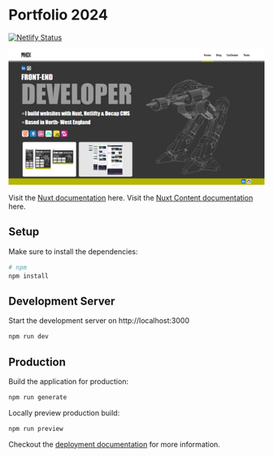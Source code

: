 # Portfolio 2024

[![Netlify Status](https://api.netlify.com/api/v1/badges/58ca1081-1cb9-4666-95fb-14f16ccd77fb/deploy-status)](https://app.netlify.com/sites/mhox/deploys)

![A sceenshot of this repo when sucessfully built](https://github.com/mrhorrocks/mrhorrocks.github.io/blob/main/img/portfolio-2024-screenshot.png?raw=true "mhox.net")

Visit the [Nuxt documentation](https://nuxt.com/) here.
Visit the [Nuxt Content documentation](https://content.nuxt.com/) here.

## Setup

Make sure to install the dependencies:

```bash
# npm
npm install
```

## Development Server

Start the development server on http://localhost:3000

```bash
npm run dev
```

## Production

Build the application for production:

```bash
npm run generate
```

Locally preview production build:

```bash
npm run preview
```

Checkout the [deployment documentation](https://nuxt.com/docs/getting-started/deployment) for more information.
